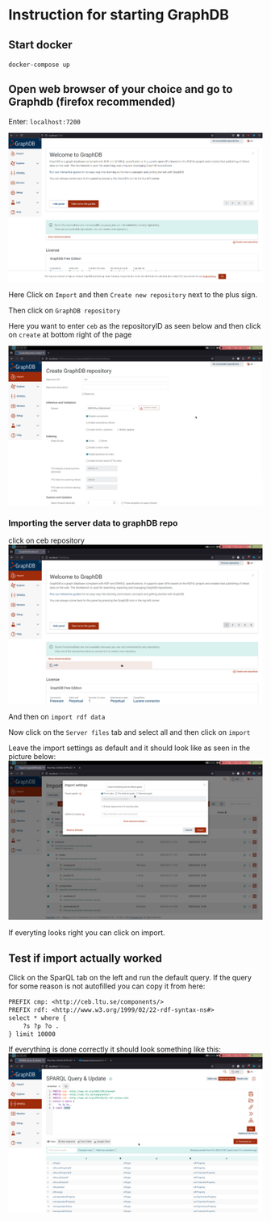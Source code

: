 # Instruction for starting GraphDB

## Start docker
`docker-compose up`

## Open web browser of your choice and go to Graphdb (firefox recommended)
Enter: `localhost:7200`

![Localhost:7200](../docs/images/Mon%20Mar%20%203%2004:39:54%20PM%20CET%202025.png)


Here Click on `Import` and then `Create new repository` next to the plus sign. 

Then click on `GraphDB repository`

Here you want to enter `ceb` as the repositoryID as seen below and then click on `create` at bottom right of the page

![Create grapghDB repo](../docs/images/GraphDBThingamathings.png)

### Importing the server data to graphDB repo

click on ceb repository
![click me pls](../docs/images/clickCEB.png)

And then on `import rdf data`

Now click on the `Server files` tab and select all and then click on `import`

Leave the import settings as default and it should look like as seen in the picture below:
![Import data settigns](../docs/images/graphDbImportSettings.png)

If everyting looks right you can click on import. 

## Test if import actually worked 

Click on the SparQL tab on the left and run the default query. If the query for some reason is not autofilled you can copy it from here: 
```PREFIX xsd: <http://www.w3.org/2001/XMLSchema#>
PREFIX cmp: <http://ceb.ltu.se/components/>
PREFIX rdf: <http://www.w3.org/1999/02/22-rdf-syntax-ns#>
select * where {
    ?s ?p ?o .
} limit 10000
```

If everything is done correctly it should look something like this: 
![GraphDB Result](../docs/images/graphDBResult.png)